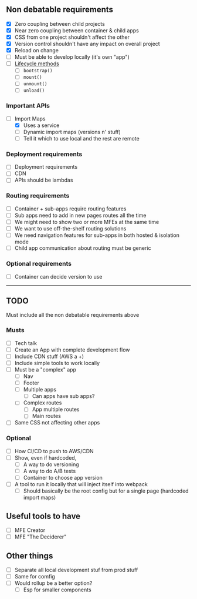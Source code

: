 ## Non debatable requirements
  - [x] Zero coupling between child projects
  - [x] Near zero coupling between container & child apps
  - [x] CSS from one project shouldn't affect the other
  - [x] Version control shouldn't have any impact on overall project
  - [x] Reload on change
  - [ ] Must be able to develop locally (it's own "app")
  - [ ] [Lifecycle methods](https://single-spa.js.org/docs/building-applications/#registered-application-lifecycle)
    - [ ] `bootstrap()`
    - [ ] `mount()`
    - [ ] `unmount()`
    - [ ] `unload()`

### Important APIs
  - [ ] Import Maps
    - [x] Uses a service
    - [ ] Dynamic import maps (versions n' stuff)
    - [ ] Tell it which to use local and the rest are remote

### Deployment requirements
  - [ ] Deployment requirements
  - [ ] CDN
  - [ ] APIs should be lambdas

### Routing requirements
  - [ ] Container + sub-apps require routing features
  - [ ] Sub apps need to add in new pages routes all the time
  - [ ] We might need to show two or more MFEs at the same time
  - [ ] We want to use off-the-shelf routing solutions
  - [ ] We need navigation features for sub-apps in both hosted & isolation mode
  - [ ] Child app communication about routing must be generic
### Optional requirements
- [ ] Container can decide version to use

---
## TODO
Must include all the non debatable requirements above
### Musts
- [ ] Tech talk
- [ ] Create an App with complete development flow
- [ ] Include CDN stuff (AWS a +)
- [ ] Include simple tools to work locally
- [ ] Must be a "complex" app
    - [ ] Nav
    - [ ] Footer
    - [ ] Multiple apps
      - [ ] Can apps have sub apps?
    - [ ] Complex routes
        - [ ] App multiple routes
        - [ ] Main routes
- [ ] Same CSS not affecting other apps
### Optional
- [ ] How CI/CD to push to AWS/CDN
- [ ] Show, even if hardcoded,
    - [ ] A way to do versioning
    - [ ] A way to do A/B tests
    - [ ] Container to choose app version
- [ ] A tool to run it locally that will inject itself into webpack
    - [ ] Should basically be the root config but for a single page (hardcoded import maps)

## Useful tools to have 
- [ ] MFE Creator
- [ ] MFE "The Deciderer"

## Other things
- [ ] Separate all local development stuf from prod stuff
- [ ] Same for comfig
- [ ] Would rollup be a better option?
  - [ ] Esp for smaller components
